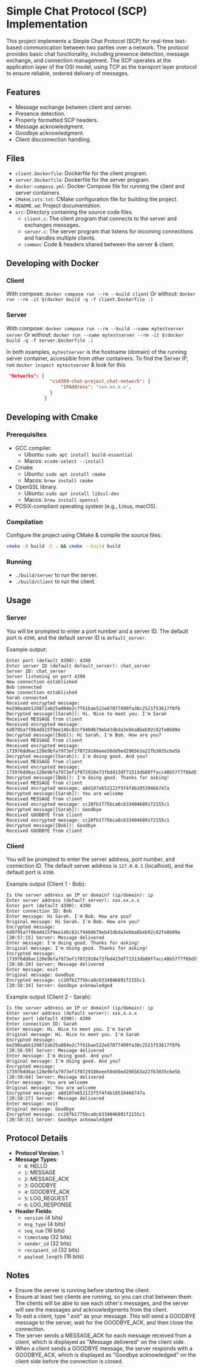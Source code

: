 # Simple Chat Protocol (SCP) Implementation

This project implements a Simple Chat Protocol (SCP) for real-time text-based communication between two parties over a network. The protocol provides basic chat functionality, including presence detection, message exchange, and connection management. The SCP operates at the application layer of the OSI model, using TCP as the transport layer protocol to ensure reliable, ordered delivery of messages.

## Features

- Message exchange between client and server.
- Presence detection.
- Properly formatted SCP headers.
- Message acknowledgment.
- Goodbye acknowledgment.
- Client disconnection handling.

## Files

- `client.Dockerfile`: Dockerfile for the client program.
- `server.Dockerfile`: Dockerfile for the server program.
- `docker-compose.yml`: Docker Compose file for running the client and server containers.
- `CMakeLists.txt`: CMake configuration file for building the project.
- `README.md`: Project documentation.
- `src`: Directory containing the source code files.
  - `client.c`: The client program that connects to the server and exchanges messages.
  - `server.c`: The server program that listens for incoming connections and handles multiple clients.
  - `common`: Code & headers shared between the server & client.

## Developing with Docker
### Client
With compose: `docker compose run --rm --build client`
Or without: `docker run --rm -it $(docker build -q -f client.Dockerfile .)`

### Server
With compose: `docker compose run --rm --build --name mytestserver server`
Or without: `docker run --name mytestserver --rm -it $(docker build -q -f server.Dockerfile .)`

In both examples, `mytestserver` is the hostname (domain) of the running server container, accessible from other containers.
To find the Server IP, run `docker inspect mytestserver` & look for this
```json
 "Networks": {
                "cs4389-chat-project_chat-network": {
                    "IPAddress": "xxx.xx.x.x",
                }
              }
```

## Developing with Cmake
### Prerequisites

- GCC compiler.
  - Ubuntu: `sudo apt install build-essential`
  - Macos: `xcode-select --install`
- Cmake
  - Ubuntu: `sudo apt install cmake`
  - Macos: `brew install cmake`
- OpenSSL library.
  - Ubuntu: `sudo apt install libssl-dev`
  - Macos: `brew install openssl`
- POSIX-compliant operating system (e.g., Linux, macOS).

### Compilation
Configure the project using CMake & compile the source files:
```bash
cmake -B build -S . && cmake --build build
```

### Running
- `./build/server` to run the server.
- `./build/client` to run the client.


## Usage
### Server
You will be prompted to enter a port number and a server ID. The default port is `4390`, and the default server ID is `default_server`.

Example output:

```
Enter port (default 4390): 4390
Enter server ID (default default_server): chat_server
Server ID: chat_server
Server listening on port 4390
New connection established
Bob connected
New connection established
Sarah connected
Received encrypted message: 6e290aabb120872ab25a804e2c7f61bae522e87077499fa30c2521f53617f8fb
Decrypted message([Sarah]): Hi. Nice to meet you. I'm Sarah
Received MESSAGE from client
Received encrypted message: 6d9795a7f064d415f9ee146c82cf940d679eb43dbda3ebba8beb92c82fe8b09e
Decrypted message([Bob]): Hi Sarah. I'm Bob. How are you?
Received MESSAGE from client
Received encrypted message: 173976dd6ac120e9bfa7973ef1f0729186eee50dd9ed296563a22fb3035c6e5b
Decrypted message([Sarah]): I'm doing good. And you?
Received MESSAGE from client
Received encrypted message: 173976dd6ac120e9bfa7973ef1f072918e73fbd413df71513db80ffacc48b57f7f6bd5fcba743e1ddbbcaaf349474e0b
Decrypted message([Bob]): I'm doing good. Thanks for asking!
Received MESSAGE from client
Received encrypted message: a8d107e652122f5f4f4b10539466747a
Decrypted message([Sarah]): You are welcome
Received MESSAGE from client
Received encrypted message: cc20fb1775bca0c6334046891f2155c1
Decrypted message([Sarah]): Goodbye
Received GOODBYE from client
Received encrypted message: cc20fb1775bca0c6334046891f2155c1
Decrypted message([Bob]): Goodbye
Received GOODBYE from client
```

### Client
You will be prompted to enter the server address, port number, and connection ID. The default server address is `127.0.0.1` (localhost), and the default port is `4390`.

Example output (Client 1 - Bob):

```
Is the server address an IP or domain? (ip/domain): ip
Enter server address (default server): xxx.xx.x.x
Enter port (default 4390): 4390
Enter connection ID: Bob
Enter message: Hi Sarah. I'm Bob. How are you?
Original message: Hi Sarah. I'm Bob. How are you?
Encrypted message: 6d9795a7f064d415f9ee146c82cf940d679eb43dbda3ebba8beb92c82fe8b09e
[20:57:15] Server: Message delivered
Enter message: I'm doing good. Thanks for asking!
Original message: I'm doing good. Thanks for asking!
Encrypted message: 173976dd6ac120e9bfa7973ef1f072918e73fbd413df71513db80ffacc48b57f7f6bd5fcba743e1ddbbcaaf349474e0b
[20:58:20] Server: Message delivered
Enter message: exit
Original message: Goodbye
Encrypted message: cc20fb1775bca0c6334046891f2155c1
[20:58:34] Server: Goodbye acknowledged
```
Example output (Client 2 - Sarah):

```
Is the server address an IP or domain? (ip/domain): ip
Enter server address (default server): xxx.x.x.x
Enter port (default 4390): 4390
Enter connection ID: Sarah
Enter message: Hi. Nice to meet you. I'm Sarah
Original message: Hi. Nice to meet you. I'm Sarah
Encrypted message: 6e290aabb120872ab25a804e2c7f61bae522e87077499fa30c2521f53617f8fb
[20:56:59] Server: Message delivered
Enter message: I'm doing good. And you?
Original message: I'm doing good. And you?
Encrypted message: 173976dd6ac120e9bfa7973ef1f0729186eee50dd9ed296563a22fb3035c6e5b
[20:58:04] Server: Message delivered
Enter message: You are welcome
Original message: You are welcome
Encrypted message: a8d107e652122f5f4f4b10539466747a
[20:58:27] Server: Message delivered
Enter message: exit
Original message: Goodbye
Encrypted message: cc20fb1775bca0c6334046891f2155c1
[20:58:31] Server: Goodbye acknowledged
```

## Protocol Details

- **Protocol Version**: 1
- **Message Types**:
  - `0`: HELLO
  - `1`: MESSAGE
  - `2`: MESSAGE_ACK
  - `3`: GOODBYE
  - `4`: GOODBYE_ACK
  - `5`: LOG_REQUEST
  - `6`: LOG_RESPONSE
- **Header Fields**:
  - `version` (4 bits)
  - `msg_type` (4 bits)
  - `seq_num` (16 bits)
  - `timestamp` (32 bits)
  - `sender_id` (32 bits)
  - `recipient_id` (32 bits)
  - `payload_length` (16 bits)

## Notes

- Ensure the server is running before starting the client.
- Ensure at least two clients are running, so you can chat between them. The clients will be able to see each other's messages, and the server will see the messages and acknowledgments from the client.
- To exit a client, type ".exit" as your message. This will send a GOODBYE message to the server, wait for the
  GOODBYE_ACK, and then close the connection.
- The server sends a MESSAGE_ACK for each message received from a client, which is displayed as "Message delivered" on the client side.
- When a client sends a GOODBYE message, the server responds with a GOODBYE_ACK, which is displayed as "Goodbye acknowledged" on the client side before the connection is closed.
